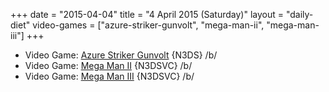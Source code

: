 +++
date = "2015-04-04"
title = "4 April 2015 (Saturday)"
layout = "daily-diet"
video-games = ["azure-striker-gunvolt", "mega-man-ii", "mega-man-iii"]
+++

<ul>
<li class="entry Video Game">Video Game: <a href="/video-games/azure-striker-gunvolt">Azure Striker Gunvolt</a> {N3DS} /b/</li>
<li class="entry Video Game">Video Game: <a href="/video-games/mega-man-ii">Mega Man II</a> {N3DSVC} /b/</li>
<li class="entry Video Game">Video Game: <a href="/video-games/mega-man-iii">Mega Man III</a> {N3DSVC} /b/</li>
</ul>